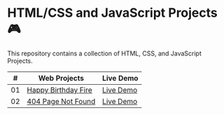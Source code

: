 # HTML/CSS and JavaScript Projects 🎮

This repository contains a collection of HTML, CSS, and JavaScript Projects.

|  #  | Web Projects                                                                                     | Live Demo                                                                    |
| :-: | ------------------------------------------------------------------------------------------------ | ---------------------------------------------------------------------------- |
| 01  | [Happy Birthday Fire](https://github.com/codetap-org/web-projects/tree/main/happy-birthday-fire) | [Live Demo](https://codetap-org.github.io/web-projects/happy-birthday-fire/) |
| 02  | [404 Page Not Found](https://github.com/codetap-org/web-projects/tree/main/404-Page-Not-Found)   | [Live Demo](https://codetap-org.github.io/web-projects/404-Page-Not-Found/)  |
